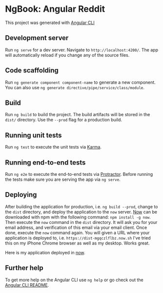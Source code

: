 # NgBook: Angular Reddit

This project was generated with [Angular CLI](https://github.com/angular/angular-cli)

## Development server

Run `ng serve` for a dev server. Navigate to `http://localhost:4200/`. The app will automatically reload if you change any of the source files.

## Code scaffolding

Run `ng generate component component-name` to generate a new component. You can also use `ng generate directive/pipe/service/class/module`.

## Build

Run `ng build` to build the project. The build artifacts will be stored in the `dist/` directory. Use the `--prod` flag for a production build.

## Running unit tests

Run `ng test` to execute the unit tests via [Karma](https://karma-runner.github.io).

## Running end-to-end tests

Run `ng e2e` to execute the end-to-end tests via [Protractor](http://www.protractortest.org/).
Before running the tests make sure you are serving the app via `ng serve`.

## Deploying

After building the application for production, i.e. `ng build --prod`, change to the `dist` directory, and deploy the 
application to the `now` server. [Now](https://zeit.co/now) can be downloaded with npm with the following command: `npm install -g now`.  
Then execute the `now` command in the `dist` directory. It will ask you for your email address, and verification of 
this email via your email client. Once done, execute the `now` command again. You will given a URL where your 
application is deployed to, i.e. `https://dist-mgqczlflbz.now.sh` I've tried this on my iPhone Chrome browser as well 
as my desktop. Works great. 

Here is my application deployed in [now](https://dist-mgqczlflbz.now.sh).
## Further help

To get more help on the Angular CLI use `ng help` or go check out the [Angular CLI README](https://github.com/angular/angular-cli/blob/master/README.md).
